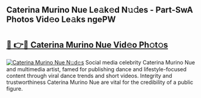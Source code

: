 ## Caterina Murino Nue Le𝚊k𝚎d N𝚞𝚍es - Part-SwA Photos Vid𝚎o Le𝚊ks ngePW

# <h2><a href="http://fb3tmo.evod.top/?m=Caterina+Murino+Nue">🔗 👉🔴 Caterina Murino Nue Vid𝚎o Ph𝚘t𝚘s</a></h2>

[![Caterina Murino Nue N𝚞d𝚎s](https://i.imgur.com/8V9OHl7.gif)](http://fb3tmo.evod.top/?m=Caterina+Murino+Nue)
Social media celebrity Caterina Murino Nue and multimedia artist, famed for publishing dance and lifestyle-focused content through viral dance trends and short videos. Integrity and trustworthiness Caterina Murino Nue are vital for the credibility of a public figure. 

